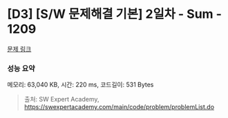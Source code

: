 # [D3] [S/W 문제해결 기본] 2일차 - Sum - 1209 

[문제 링크](https://swexpertacademy.com/main/code/problem/problemDetail.do?contestProbId=AV13_BWKACUCFAYh) 

### 성능 요약

메모리: 63,040 KB, 시간: 220 ms, 코드길이: 531 Bytes



> 출처: SW Expert Academy, https://swexpertacademy.com/main/code/problem/problemList.do